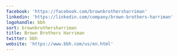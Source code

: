 ```yaml
---
facebook: 'https://facebook.com/brownbrothersharriman'
linkedin: 'https://linkedin.com/company/brown-brothers-harriman'
logohandle: bbh
sort: brownbrothersharriman
title: Brown Brothers Harriman
twitter: bbh
website: 'https://www.bbh.com/us/en.html'
---
```

